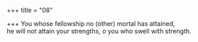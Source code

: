 +++
title = "08"

+++
You whose fellowship no (other) mortal has attained,  
he will not attain your strengths, o you who swell with strength.  